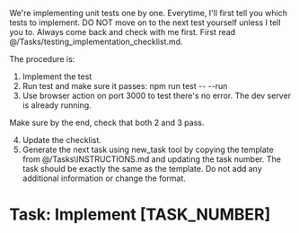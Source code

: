 We're implementing unit tests one by one.
Everytime, I'll first tell you which tests to implement.
DO NOT move on to the next test yourself unless I tell you to.
Always come back and check with me first.
First read @/Tasks/testing_implementation_checklist.md. 

The procedure is:
1. Implement the test
2. Run test and make sure it passes: npm run test -- --run
3. Use browser action on port 3000 to test there's no error. The dev server is already running.

Make sure by the end, check that both 2 and 3 pass.

4. Update the checklist.
5. Generate the next task using new_task tool by copying the template from @/Tasks\INSTRUCTIONS.md and updating the task number. The task should be exactly the same as the template. Do not add any additional information or change the format.

# Task: Implement [TASK_NUMBER]



